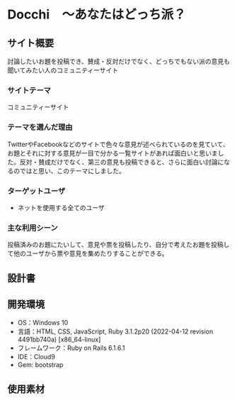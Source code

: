 # **Docchi**　～あなたはどっち派？



## サイト概要  
討論したいお題を投稿でき、賛成・反対だけでなく、どっちでもない派の意見も聞いてみたい人のコミュニティーサイト

### サイトテーマ  
コミュニティーサイト

### テーマを選んだ理由  
TwitterやFacebookなどのサイトで色々な意見が述べられているのを見ていて、お題とそれに対する意見が一目で分かる一覧サイトがあれば面白いと思いました。反対・賛成だけでなく、第三の意見も投稿できると、さらに面白い討論になるのではと思い、このテーマにしました。

### ターゲットユーザ
- ネットを使用する全てのユーザ

### 主な利用シーン  
投稿済みのお題にたいして、意見や票を投稿したり、自分で考えたお題を投稿して他のユーザから票や意見を集めたりすることができる。 

## 設計書

 
  
## 開発環境  
- OS：Windows 10
- 言語：HTML, CSS, JavaScript, Ruby 3.1.2p20 (2022-04-12 revision 4491bb740a) [x86_64-linux]
- フレームワーク：Ruby on Rails 6.1.6.1 
- IDE：Cloud9
- Gem: bootstrap

## 使用素材


